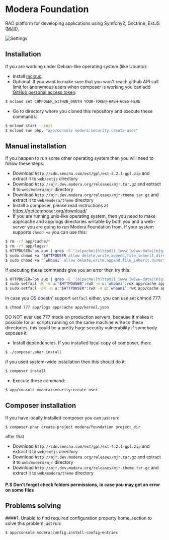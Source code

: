 # Modera Foundation

RAD platform for developing applications using Symfony2, Doctrine, ExtJS ([MJR](https://mjr.dev.modera.org/)).

![Settings](app/Resources/screenshots/login.png)

## Installation

If you are working under Debian-like operating system (like Ubuntu):

* Install [mcloud](https://mcloud.io)
* Optional. If you want to make sure that you won't reach github API call limit for anonymous users when composer is
working you can add [GitHub personal access token](https://github.com/settings/applications):

``` bash
$ mcloud set COMPOSER_GITHUB_OAUTH YOUR-TOKEN-HASH-GOES-HERE
```

* Go to directory where you cloned this repository and execute these commands:

``` bash
$ mcloud start --init
$ mcloud run php. "app/console modera:security:create-user"
```

## Manual installation

If you happen to run some other operating system then you will need to follow these steps:

* Download `http://cdn.sencha.com/ext/gpl/ext-4.2.1-gpl.zip` and extract it to `web/extjs` directory
* Download `http://mjr.dev.modera.org/releases/mjr.tar.gz` and extract it to `web/modera/mjr` directory
* Download `http://mjr.dev.modera.org/releases/mjr-theme.tar.gz` and extract it to `web/modera/theme` directory
* Install a composer, please read instructions at https://getcomposer.org/download/
* If you are running unix-like operating system, then you need to make app/cache and app/logs directories
   writable by both you and a web-server you are going to run Modera Foundation from. If your system supports
  `chmod +a` you can use this:

``` bash
$ rm -rf app/cache/*
$ rm -rf app/logs/*
$ HTTPDUSER=`ps aux | grep -E '[a]pache|[h]ttpd|[_]www|[w]ww-data|[n]ginx' | grep -v root | head -1 | cut -d\  -f1`
$ sudo chmod +a "$HTTPDUSER allow delete,write,append,file_inherit,directory_inherit" app/cache app/logs app/kernel.json
$ sudo chmod +a "`whoami` allow delete,write,append,file_inherit,directory_inherit" app/cache app/logs
```

  If executing these commands give you an error then try this:

``` bash  
$ HTTPDUSER=`ps aux | grep -E '[a]pache|[h]ttpd|[_]www|[w]ww-data|[n]ginx' | grep -v root | head -1 | cut -d\  -f1`
$ sudo setfacl -R -m u:"$HTTPDUSER":rwX -m u:`whoami`:rwX app/cache app/logs app/kernel.json
$ sudo setfacl -dR -m u:"$HTTPDUSER":rwX -m u:`whoami`:rwX app/cache app/logs
```

  In case you OS doestn' support `setfacl` either, you can use set chmod 777:

``` bash
$ chmod 777 app/logs app/cache app/kernel.json
```

  DO NOT ever use 777 mode on production servers, because it makes it possible for all scripts running on the same machine
  write to these directories, this could be a pretty huge security vulnerability if somebody exposes it.

* Install dependencies. If you installed local copy of composer, then:

``` bash
$ ./composer.phar install
```

  if you used system-wide installation then this should do it:

``` bash
$ composer install
```

* Execute these command:

``` bash
$ app/console modera:security:create-user
```

## Composer installation

If you have locally installed composer you can just run:
``` bash
$ composer.phar create-project modera/foundation project_dir
```

after that 

* Download `http://cdn.sencha.com/ext/gpl/ext-4.2.1-gpl.zip` and extract it to `web/extjs` directory
* Download `http://mjr.dev.modera.org/releases/mjr.tar.gz` and extract it to `web/modera/mjr` directory
* Download `http://mjr.dev.modera.org/releases/mjr-theme.tar.gz` and extract it to `web/modera/theme` directory

#### P.S Don't forget check folders permissions, in case you may get an error on some files

## Problems solving
####1. Unable to find required configuration property home_section
to solve this problem just run:
```
$ app/console modera:config:install-config-entries
```